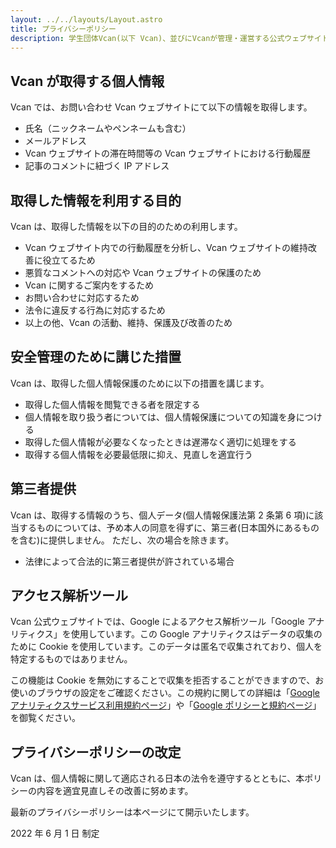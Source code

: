 ```yaml
---
layout: ../../layouts/Layout.astro
title: プライバシーポリシー
description: 学生団体Vcan(以下 Vcan)、並びにVcanが管理・運営する公式ウェブサイト(以下 Vcanウェブサイト)におけるプライバシーポリシーと免責事項、著作権について次の通り記載します。
---
```


## Vcan が取得する個人情報

Vcan では、お問い合わせ Vcan ウェブサイトにて以下の情報を取得します。

- 氏名（ニックネームやペンネームも含む）
- メールアドレス
- Vcan ウェブサイトの滞在時間等の Vcan ウェブサイトにおける行動履歴
- 記事のコメントに紐づく IP アドレス

## 取得した情報を利用する目的

Vcan は、取得した情報を以下の目的のための利用します。

- Vcan ウェブサイト内での行動履歴を分析し、Vcan ウェブサイトの維持改善に役立てるため
- 悪質なコメントへの対応や Vcan ウェブサイトの保護のため
- Vcan に関するご案内をするため
- お問い合わせに対応するため
- 法令に違反する行為に対応するため
- 以上の他、Vcan の活動、維持、保護及び改善のため

## 安全管理のために講じた措置

Vcan は、取得した個人情報保護のために以下の措置を講じます。

- 取得した個人情報を閲覧できる者を限定する
- 個人情報を取り扱う者については、個人情報保護についての知識を身につける
- 取得した個人情報が必要なくなったときは遅滞なく適切に処理をする
- 取得する個人情報を必要最低限に抑え、見直しを適宜行う

## 第三者提供

Vcan は、取得する情報のうち、個人データ(個人情報保護法第 2 条第 6 項)に該当するものについては、予め本人の同意を得ずに、第三者(日本国外にあるものを含む)に提供しません。
ただし、次の場合を除きます。

- 法律によって合法的に第三者提供が許されている場合

## アクセス解析ツール

Vcan 公式ウェブサイトでは、Google によるアクセス解析ツール「Google アナリティクス」を使用しています。この Google アナリティクスはデータの収集のために Cookie を使用しています。このデータは匿名で収集されており、個人を特定するものではありません。

この機能は Cookie を無効にすることで収集を拒否することができますので、お使いのブラウザの設定をご確認ください。この規約に関しての詳細は「[Google アナリティクスサービス利用規約ページ](https://marketingplatform.google.com/about/analytics/terms/jp/)」や「[Google ポリシーと規約ページ](https://www.google.com/intl/ja/policies/privacy/partners/)」を御覧ください。

## プライバシーポリシーの改定

Vcan は、個人情報に関して適応される日本の法令を遵守するとともに、本ポリシーの内容を適宜見直しその改善に努めます。

最新のプライバシーポリシーは本ページにて開示いたします。

2022 年 6 月 1 日 制定
